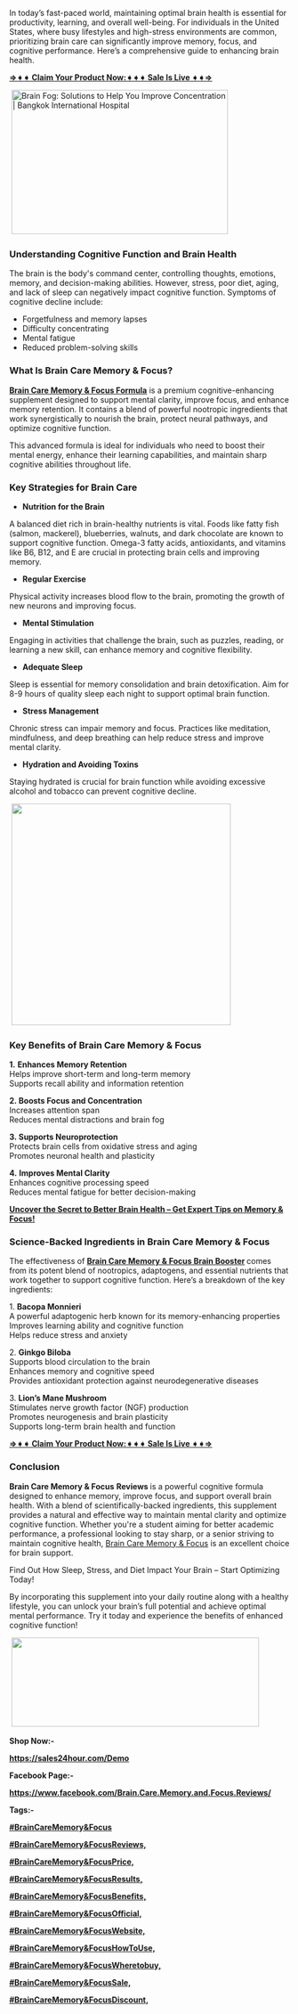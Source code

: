 <p>In today&rsquo;s fast-paced world, maintaining optimal brain health is essential for productivity, learning, and overall well-being. For individuals in the United States, where busy lifestyles and high-stress environments are common, prioritizing brain care can significantly improve memory, focus, and cognitive performance. Here&rsquo;s a comprehensive guide to enhancing brain health.</p>
<p><strong><a href="https://sales24hour.com/Demo">&rArr;➧➧ Claim Your Product Now:➧➧➧ Sale Is Live ➧➧&rArr;</a></strong></p>
<p>&nbsp;<a href="https://sales24hour.com/Demo"><img src="https://bgh.sgp1.digitaloceanspaces.com/old-site/inline-images/brain-fog-syndrome-insert-1.jpg" alt="Brain Fog: Solutions to Help You Improve Concentration | Bangkok  International Hospital" width="389" height="259" /></a></p>
<h3><strong>&zwj;Understanding Cognitive Function and Brain Health</strong></h3>
<p>The brain is the body's command center, controlling thoughts, emotions, memory, and decision-making abilities. However, stress, poor diet, aging, and lack of sleep can negatively impact cognitive function. Symptoms of cognitive decline include:</p>
<ul style="list-style-type: disc;">
<li>Forgetfulness and memory lapses</li>
<li>Difficulty concentrating</li>
<li>Mental fatigue</li>
<li>Reduced problem-solving skills</li>
</ul>
<h3><strong>What Is Brain Care Memory &amp; Focus?</strong></h3>
<p><strong><a href="https://sales24hour.com/Demo">Brain Care Memory &amp; Focus Formula</a></strong>&nbsp;is a premium cognitive-enhancing supplement designed to support mental clarity, improve focus, and enhance memory retention. It contains a blend of powerful nootropic ingredients that work synergistically to nourish the brain, protect neural pathways, and optimize cognitive function.</p>
<p>This advanced formula is ideal for individuals who need to boost their mental energy, enhance their learning capabilities, and maintain sharp cognitive abilities throughout life.</p>
<h3><strong>Key Strategies for Brain Care</strong></h3>
<ul>
<li><strong>Nutrition for the Brain</strong></li>
</ul>
<p>A balanced diet rich in brain-healthy nutrients is vital. Foods like fatty fish (salmon, mackerel), blueberries, walnuts, and dark chocolate are known to support cognitive function. Omega-3 fatty acids, antioxidants, and vitamins like B6, B12, and E are crucial in protecting brain cells and improving memory.</p>
<ul>
<li><strong>Regular Exercise</strong></li>
</ul>
<p>Physical activity increases blood flow to the brain, promoting the growth of new neurons and improving focus.</p>
<ul>
<li><strong>Mental Stimulation</strong></li>
</ul>
<p>Engaging in activities that challenge the brain, such as puzzles, reading, or learning a new skill, can enhance memory and cognitive flexibility.</p>
<ul>
<li><strong>Adequate Sleep</strong></li>
</ul>
<p>Sleep is essential for memory consolidation and brain detoxification. Aim for 8-9 hours of quality sleep each night to support optimal brain function.</p>
<ul>
<li><strong>Stress Management</strong></li>
</ul>
<p>Chronic stress can impair memory and focus. Practices like meditation, mindfulness, and deep breathing can help reduce stress and improve mental clarity.</p>
<ul>
<li><strong>Hydration and Avoiding Toxins</strong></li>
</ul>
<p>Staying hydrated is crucial for brain function while avoiding excessive alcohol and tobacco can prevent cognitive decline.</p>
<p>&nbsp;<a href="https://sales24hour.com/Demo"><img src="https://blogger.googleusercontent.com/img/b/R29vZ2xl/AVvXsEjCkrPz7v8WvoGOxo8ALahE9vWRrSVNNXL0-fAwdRKB9srlwApi-XN1EAzBqA3HYcnMYoPmFdzpYMcBrRjPv2kOsL2vIwjGhnG6d-pLQIGPNeuf2JAfFd1mnVI4i30-1gnXq5PoulL_MCuweGmqu84xYCeZ_YcvB-8XTRUQneyPmvGvZw4ndz7HaAIZIcO9/w501-h506/Screenshot%202025-03-03%20120944.png" alt="" width="394" height="398" /></a></p>
<h3><strong>Key Benefits of Brain Care Memory &amp; Focus</strong></h3>
<p><strong>1.</strong>&nbsp;<strong>Enhances Memory Retention<br />&zwj;</strong>Helps improve short-term and long-term memory<br />Supports recall ability and information retention</p>
<p><strong>2.&nbsp;Boosts Focus and Concentration<br />&zwj;</strong>Increases attention span<br />Reduces mental distractions and brain fog</p>
<p><strong>3.&nbsp;Supports Neuroprotection<br />&zwj;</strong>Protects brain cells from oxidative stress and aging<br />Promotes neuronal health and plasticity</p>
<p><strong>4.</strong>&nbsp;<strong>Improves Mental Clarity<br />&zwj;</strong>Enhances cognitive processing speed<br />Reduces mental fatigue for better decision-making</p>
<p><strong><a href="https://sales24hour.com/Demo">Uncover the Secret to Better Brain Health &ndash; Get Expert Tips on Memory &amp; Focus!</a></strong></p>
<h3><strong>&zwj;Science-Backed Ingredients in Brain Care Memory &amp; Focus</strong></h3>
<p>The effectiveness of&nbsp;<strong><a href="https://sales24hour.com/Demo">Brain Care Memory &amp; Focus Brain Booster</a>&nbsp;</strong>comes from its potent blend of nootropics, adaptogens, and essential nutrients that work together to support cognitive function. Here&rsquo;s a breakdown of the key ingredients:</p>
<p>1.&nbsp;<strong>Bacopa Monnieri<br />&zwj;</strong>A powerful adaptogenic herb known for its memory-enhancing properties<br />Improves learning ability and cognitive function<br />Helps reduce stress and anxiety</p>
<p>2.&nbsp;<strong>Ginkgo Biloba<br />&zwj;</strong>Supports blood circulation to the brain<br />Enhances memory and cognitive speed<br />Provides antioxidant protection against neurodegenerative diseases</p>
<p>3.&nbsp;<strong>Lion&rsquo;s Mane Mushroom<br />&zwj;</strong>Stimulates nerve growth factor (NGF) production<br />Promotes neurogenesis and brain plasticity<br />Supports long-term brain health and function</p>
<p><strong><a href="https://sales24hour.com/Demo">&rArr;➧➧ Claim Your Product Now:➧➧➧ Sale Is Live ➧➧&rArr;</a></strong></p>
<h3><strong>Conclusion</strong></h3>
<p><strong>Brain Care Memory &amp; Focus</strong>&nbsp;<strong>Reviews</strong><strong>&nbsp;</strong>is a powerful cognitive formula designed to enhance memory, improve focus, and support overall brain health. With a blend of scientifically-backed ingredients, this supplement provides a natural and effective way to maintain mental clarity and optimize cognitive function. Whether you're a student aiming for better academic performance, a professional looking to stay sharp, or a senior striving to maintain cognitive health,&nbsp;<a href="https://sales24hour.com/Demo">Brain Care Memory &amp; Focus</a>&nbsp;is an excellent choice for brain support.</p>
<p>Find Out How Sleep, Stress, and Diet Impact Your Brain &ndash; Start Optimizing Today!</p>
<p>By incorporating this supplement into your daily routine along with a healthy lifestyle, you can unlock your brain&rsquo;s full potential and achieve optimal mental performance. Try it today and experience the benefits of enhanced cognitive function!</p>
<p>&nbsp;<a href="https://sales24hour.com/Demo"><img src="https://blogger.googleusercontent.com/img/b/R29vZ2xl/AVvXsEiUNlpAGLfgkJOifMrPl74ZzPQK90P4ZJBOJWtCTcwNJ2Ah4-Ih6cHCVlby7_r3RtOCYFab1GAgLAcdwlrBK1GIrJt5V6Y_sWHcMv7_y-qE_xw3Hi4DAVOSyqtxtBM3qdotUwtoomUnniu6pa1oG3teWvKSSXGyQnOYYnQWAfb4FOcD7ZdkZK1-OkHtgyy0/w503-h181/647c656fd2ea3.png" alt="" width="445" height="160" /></a></p>
<p><strong>Shop Now:-</strong></p>
<p><strong><a href="https://sales24hour.com/Demo">https://sales24hour.com/Demo</a></strong></p>
<p><strong>Facebook Page:-</strong></p>
<p><strong><a href="https://www.facebook.com/Brain.Care.Memory.and.Focus.Reviews/">https://www.facebook.com/Brain.Care.Memory.and.Focus.Reviews/</a></strong></p>
<p><strong>Tags:-</strong></p>
<p><strong><a href="https://sales24hour.com/Demo">#BrainCareMemory&amp;Focus</a></strong></p>
<p><strong><a href="https://sales24hour.com/Demo">#BrainCareMemory&amp;FocusReviews,</a></strong></p>
<p><strong><a href="https://sales24hour.com/Demo">#BrainCareMemory&amp;FocusPrice,</a></strong></p>
<p><strong><a href="https://sales24hour.com/Demo">#BrainCareMemory&amp;FocusResults,</a></strong></p>
<p><strong><a href="https://sales24hour.com/Demo">#BrainCareMemory&amp;FocusBenefits,</a></strong></p>
<p><strong><a href="https://sales24hour.com/Demo">#BrainCareMemory&amp;FocusOfficial,</a></strong></p>
<p><strong><a href="https://sales24hour.com/Demo">#BrainCareMemory&amp;FocusWebsite,</a></strong></p>
<p><strong><a href="https://sales24hour.com/Demo">#BrainCareMemory&amp;FocusHowToUse,</a></strong></p>
<p><strong><a href="https://sales24hour.com/Demo">#BrainCareMemory&amp;FocusWheretobuy,</a></strong></p>
<p><strong><a href="https://sales24hour.com/Demo">#BrainCareMemory&amp;FocusSale,</a></strong></p>
<p><strong><a href="https://sales24hour.com/Demo">#BrainCareMemory&amp;FocusDiscount,</a></strong></p>
